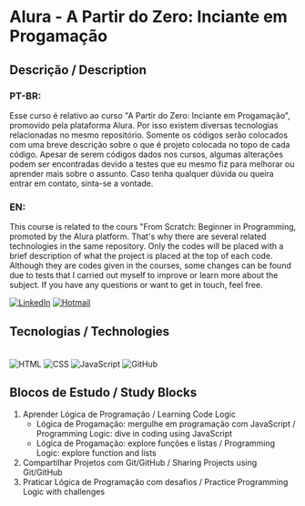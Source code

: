 # Alura - A Partir do Zero: Inciante em Progamação
## Descrição / Description 

### PT-BR:

Esse curso é relativo ao curso "A Partir do Zero: Inciante em Progamação", promovido pela plataforma Alura. Por isso existem diversas tecnologias relacionadas no mesmo repositório. Somente os códigos serão colocados com uma breve descrição sobre o que é projeto colocada no topo de cada código. Apesar de serem códigos dados nos cursos, algumas alterações podem ser encontradas devido a testes que eu mesmo fiz para melhorar ou aprender mais sobre o assunto. Caso tenha qualquer dúvida ou queira entrar em contato, sinta-se a vontade.
### EN:

This course is related to the cours "From Scratch: Beginner in Programming, promoted by the Alura platform. That's why there are several related technologies in the same repository. Only the codes will be placed with a brief description of what the project is placed at the top of each code. Although they are codes given in the courses, some changes can be found due to tests that I carried out myself to improve or learn more about the subject. If you have any questions or want to get in touch, feel free.

[![LinkedIn](https://img.shields.io/badge/LinkedIn-0077B5?style=for-the-badge&logo=linkedin&logoColor=white)](https://www.linkedin.com/in/lucas-emanuel-oliveira-de-carvalho/) [![Hotmail](https://img.shields.io/badge/Microsoft_Outlook-0078D4?style=for-the-badge&logo=microsoft-outlook&logoColor=white
)](lucas.emanuel.carvalho@outlook.com)

## Tecnologias / Technologies

<div style="display: inline_block"><br>
<img align="center" alt="HTML" src=https://img.shields.io/badge/HTML-239120?style=for-the-badge&logo=html5&logoColor=white>
<img align="center" alt="CSS" src=https://img.shields.io/badge/CSS-239120?&style=for-the-badge&logo=css3&logoColor=white>
<img align="center" alt="JavaScript" src=https://img.shields.io/badge/JavaScript-323330?style=for-the-badge&logo=javascript&logoColor=F7DF1E>
<img align="center" alt="GitHub" src=https://img.shields.io/badge/GitHub-100000?style=for-the-badge&logo=github&logoColor=white>
</div>

## Blocos de Estudo / Study Blocks
1. Aprender Lógica de Programação / Learning Code Logic
   - Lógica de Progamação: mergulhe em programação com JavaScript / Programming Logic: dive in coding using JavaScript
   - Lógica de Progamação: explore funções e listas / Programming Logic: explore function and lists
2. Compartilhar Projetos com Git/GitHub / Sharing Projects using Git/GitHub
3. Praticar Lógica de Programação com desafios / Practice Programming Logic with challenges
